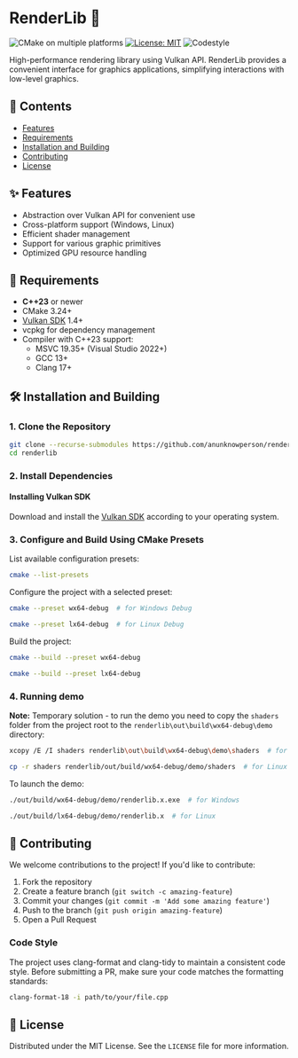 # RenderLib 🚀

![CMake on multiple platforms](https://github.com/anunknowperson/renderlib/actions/workflows/cmake-multi-platform.yml/badge.svg)
[![License: MIT](https://img.shields.io/badge/License-MIT-blue.svg)](https://opensource.org/licenses/MIT)
![Codestyle](https://github.com/anunknowperson/renderlib/actions/workflows/сodestyle.yml/badge.svg)

High-performance rendering library using Vulkan API. RenderLib provides a convenient interface for graphics applications, simplifying interactions with low-level graphics.

## 📑 Contents

- [Features](#-features)
- [Requirements](#-requirements)
- [Installation and Building](#-installation-and-building)
- [Contributing](#-contributing)
- [License](#-license)

## ✨ Features

- Abstraction over Vulkan API for convenient use
- Cross-platform support (Windows, Linux)
- Efficient shader management
- Support for various graphic primitives
- Optimized GPU resource handling

## 🔧 Requirements

- **C++23** or newer
- CMake 3.24+
- [Vulkan SDK](https://vulkan.lunarg.com/sdk/home) 1.4+
- vcpkg for dependency management
- Compiler with C++23 support:
    - MSVC 19.35+ (Visual Studio 2022+)
    - GCC 13+
    - Clang 17+

## 🛠️ Installation and Building

### 1. Clone the Repository

```bash
git clone --recurse-submodules https://github.com/anunknowperson/renderlib.git
cd renderlib
```

### 2. Install Dependencies

#### Installing Vulkan SDK

Download and install the [Vulkan SDK](https://vulkan.lunarg.com/sdk/home) according to your operating system.


### 3. Configure and Build Using CMake Presets

List available configuration presets:

```bash
cmake --list-presets
```

Configure the project with a selected preset:

```bash
cmake --preset wx64-debug  # for Windows Debug
```
```bash
cmake --preset lx64-debug  # for Linux Debug
```

Build the project:

```bash
cmake --build --preset wx64-debug
```
```bash
cmake --build --preset lx64-debug
```

### 4. Running demo

**Note:** Temporary solution - to run the demo you need to copy the `shaders` folder from the project root to the `renderlib\out\build\wx64-debug\demo` directory:

```bash
xcopy /E /I shaders renderlib\out\build\wx64-debug\demo\shaders  # for Windows
```
```bash
cp -r shaders renderlib/out/build/wx64-debug/demo/shaders  # for Linux
```

To launch the demo:
```bash
./out/build/wx64-debug/demo/renderlib.x.exe  # for Windows
```
```bash
./out/build/lx64-debug/demo/renderlib.x  # for Linux
```

## 👥 Contributing

We welcome contributions to the project! If you'd like to contribute:

1. Fork the repository
2. Create a feature branch (`git switch -c amazing-feature`)
3. Commit your changes (`git commit -m 'Add some amazing feature'`)
4. Push to the branch (`git push origin amazing-feature`)
5. Open a Pull Request

### Code Style

The project uses clang-format and clang-tidy to maintain a consistent code style. Before submitting a PR, make sure your code matches the formatting standards:

```bash
clang-format-18 -i path/to/your/file.cpp
```

## 📄 License

Distributed under the MIT License. See the `LICENSE` file for more information.